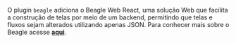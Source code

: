 O plugin `beagle` adiciona o Beagle Web React, uma solução Web que facilita a construção de telas por meio de um backend, permitindo que telas e fluxos sejam alterados utilizando apenas JSON.
Para conhecer mais sobre o Beagle acesse [**aqui**](https://usebeagle.io/).
